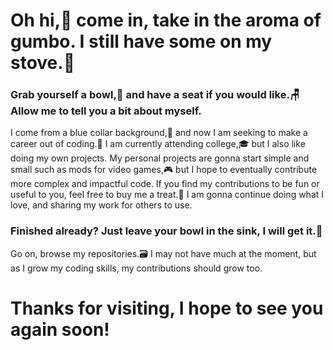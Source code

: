 # Oh hi,👋 come in, take in the aroma of gumbo. I still have some on my stove.🍲

### Grab yourself a bowl,🥣 and have a seat if you would like.🪑 Allow me to tell you a bit about myself.

I come from a blue collar background,🚚 and now I am seeking to make a career out of coding.📜 I am currently attending college,🎓 but I also like doing my own projects. My personal projects are gonna start simple and small such as mods for video games,🎮 but I hope to eventually contribute more complex and impactful code. If you find my contributions to be fun or useful to you, feel free to buy me a treat.🍫 I am gonna continue doing what I love, and sharing my work for others to use.

### Finished already? Just leave your bowl in the sink, I will get it.🧽

Go on, browse my repositories.🗃 I may not have much at the moment, but as I grow my coding skills, my contributions should grow too.

# Thanks for visiting, I hope to see you again soon!
